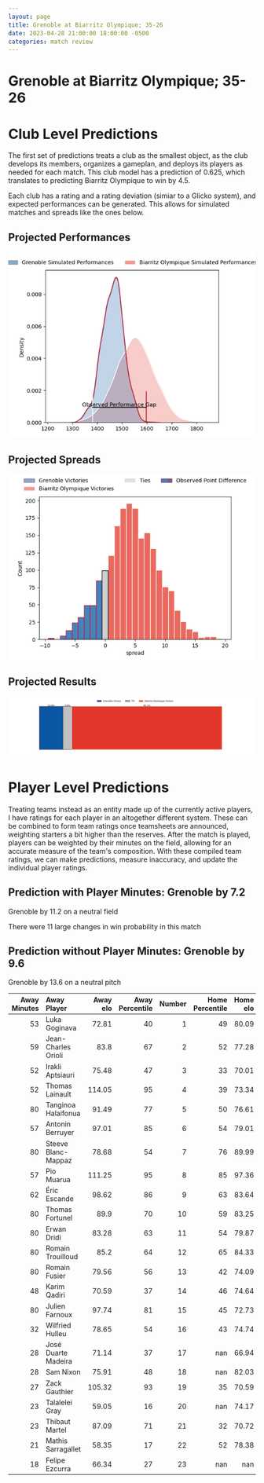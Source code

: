 ```yaml
---  
layout: page  
title: Grenoble at Biarritz Olympique; 35-26  
date: 2023-04-28 21:00:00 18:00:00 -0500  
categories: match review  
---
```

# Grenoble at Biarritz Olympique; 35-26

# Club Level Predictions


The first set of predictions treats a club as the smallest object, as the club develops its members, organizes a gameplan, and deploys its players as needed for each match. This club model has a prediction of 0.625, which translates to predicting Biarritz Olympique to win by 4.5.

Each club has a rating and a rating deviation (simiar to a Glicko system), and expected performances can be generated. This allows for simulated matches and spreads like the ones below.
## Projected Performances


![Projected Performances](plots/performances_2023-04-28-BiarritzOlympique-Grenoble.png)
## Projected Spreads


![Projected Spreads](plots/spreads_2023-04-28-BiarritzOlympique-Grenoble.png)
## Projected Results


![Projected Results](plots/resultbar_2023-04-28-BiarritzOlympique-Grenoble.png)
# Player Level Predictions


Treating teams instead as an entity made up of the currently active players, I have ratings for each player in an altogether different system. These can be combined to form team ratings once teamsheets are announced, weighting starters a bit higher than the reserves. After the match is played, players can be weighted by their minutes on the field, allowing for an accurate measure of the team's composition. With these compiled team ratings, we can make predictions, measure inaccuracy, and update the individual player ratings.
## Prediction with Player Minutes: Grenoble by 7.2


Grenoble by 11.2 on a neutral field

There were 11 large changes in win probability in this match
## Prediction without Player Minutes: Grenoble by 9.6


Grenoble by 13.6 on a neutral pitch



|   Away Minutes | Away Player         |   Away elo |   Away Percentile |   Number |   Home Percentile |   Home elo | Home Player        |   Home Minutes |
|---------------:|:--------------------|-----------:|------------------:|---------:|------------------:|-----------:|:-------------------|---------------:|
|             53 | Luka Goginava       |      72.81 |                40 |        1 |                49 |      80.09 | Baptiste Erdocio   |             72 |
|             59 | Jean-Charles Orioli |      83.8  |                67 |        2 |                52 |      77.28 | Clément Renaud     |             40 |
|             52 | Irakli Aptsiauri    |      75.48 |                47 |        3 |                33 |      70.01 | Guy Millar         |             80 |
|             52 | Thomas Lainault     |     114.05 |                95 |        4 |                39 |      73.34 | Adrian Motoc       |             61 |
|             80 | Tanginoa Halaifonua |      91.49 |                77 |        5 |                50 |      76.61 | John Dyer          |             80 |
|             57 | Antonin Berruyer    |      97.01 |                85 |        6 |                54 |      79.01 | Simon Augry        |             80 |
|             80 | Steeve Blanc-Mappaz |      78.68 |                54 |        7 |                76 |      89.99 | Thomas Hebert      |             80 |
|             57 | Pio Muarua          |     111.25 |                95 |        8 |                85 |      97.36 | Temo Matiu         |             57 |
|             62 | Éric Escande        |      98.62 |                86 |        9 |                63 |      83.64 | Barnabé Couilloud  |             68 |
|             80 | Thomas Fortunel     |      89.9  |                70 |       10 |                59 |      83.25 | Baptiste Germain   |             80 |
|             80 | Erwan Dridi         |      83.28 |                63 |       11 |                54 |      79.87 | Steeve Barry       |             38 |
|             80 | Romain Trouilloud   |      85.2  |                64 |       12 |                65 |      84.33 | Tyler Morgan       |             80 |
|             80 | Romain Fusier       |      79.56 |                56 |       13 |                42 |      74.09 | Francois Vergnaud  |             80 |
|             48 | Karim Qadiri        |      70.59 |                37 |       14 |                46 |      74.64 | Vincent Martin     |             80 |
|             80 | Julien Farnoux      |      97.74 |                81 |       15 |                45 |      72.73 | Romain Lonca       |              1 |
|             32 | Wilfried Hulleu     |      78.65 |                54 |       16 |                43 |      74.74 | Auguste Cadot      |             79 |
|             28 | José Duarte Madeira |      71.14 |                37 |       17 |               nan |      66.94 | Gilles Bosch       |             42 |
|             28 | Sam Nixon           |      75.91 |                48 |       18 |               nan |      82.03 | Leo Carella        |             40 |
|             27 | Zack Gauthier       |     105.32 |                93 |       19 |                35 |      70.59 | Zakaria El Fakir   |              8 |
|             23 | Talalelei Gray      |      59.05 |                16 |       20 |               nan |      74.17 | Charlie Francoz    |             23 |
|             23 | Thibaut Martel      |      87.09 |                71 |       21 |                32 |      70.72 | Johan Aliouat      |             19 |
|             21 | Mathis Sarragallet  |      58.35 |                17 |       22 |                52 |      78.38 | Kerman Aurrekoetea |             12 |
|             18 | Felipe Ezcurra      |      66.34 |                27 |       23 |               nan |     nan    | nan                |            nan |

